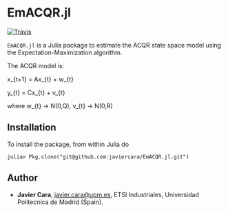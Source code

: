# EmACQR.jl

[![Travis](https://travis-ci.org/javiercara/EmACQR.jl.svg?branch=master)](https://travis-ci.org/javiercara/EmACQR.jl.svg?branch=master)

`EmACQR.jl` is a Julia package to estimate the ACQR state space model using the Expectation-Maximization algorithm.

The ACQR model is:

x_{t+1} = Ax_{t} + w_{t}

y_{t}   = Cx_{t} + v_{t}

where w_{t} -> N(0,Q), v_{t} -> N(0,R)

## Installation

To install the package, from within Julia do

~~~
julia> Pkg.clone("git@github.com:javiercara/EmACQR.jl.git")
~~~

## Author

* **Javier Cara**, javier.cara@upm.es, ETSI Industriales, Universidad Politecnica de Madrid (Spain).
